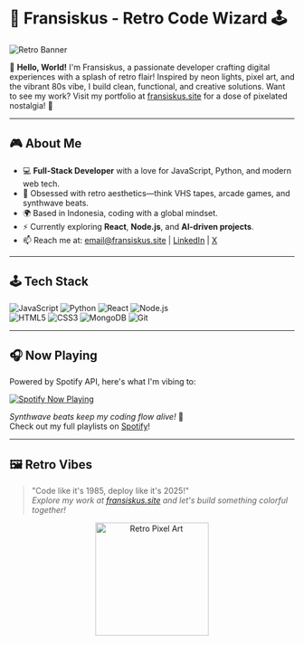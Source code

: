 # 👾 Fransiskus - Retro Code Wizard 🕹️

![Retro Banner](https://img.shields.io/badge/Welcome_to_my_GitHub-8bit_style!-ff69b4.svg?style=flat-square)

🌟 **Hello, World!** I'm Fransiskus, a passionate developer crafting digital experiences with a splash of retro flair! Inspired by neon lights, pixel art, and the vibrant 80s vibe, I build clean, functional, and creative solutions. Want to see my work? Visit my portfolio at [fransiskus.site](https://fransiskus.site) for a dose of pixelated nostalgia! 🚀

---

## 🎮 About Me
- 💻 **Full-Stack Developer** with a love for JavaScript, Python, and modern web tech.
- 🎨 Obsessed with retro aesthetics—think VHS tapes, arcade games, and synthwave beats.
- 🌍 Based in Indonesia, coding with a global mindset.
- ⚡ Currently exploring **React**, **Node.js**, and **AI-driven projects**.
- 📫 Reach me at: [email@fransiskus.site](mailto:email@fransiskus.site) | [LinkedIn](https://linkedin.com/in/fransiskus) | [X](https://x.com/fransiskus)

---

## 🕹️ Tech Stack
![JavaScript](https://img.shields.io/badge/-JavaScript-%23F7DF1E?style=flat-square&logo=javascript) ![Python](https://img.shields.io/badge/-Python-%233776AB?style=flat-square&logo=python) ![React](https://img.shields.io/badge/-React-%2361DAFB?style=flat-square&logo=react) ![Node.js](https://img.shields.io/badge/-Node.js-%23339933?style=flat-square&logo=node.js)  
![HTML5](https://img.shields.io/badge/-HTML5-%23E34F26?style=flat-square&logo=html5) ![CSS3](https://img.shields.io/badge/-CSS3-%231572B6?style=flat-square&logo=css3) ![MongoDB](https://img.shields.io/badge/-MongoDB-%2347A248?style=flat-square&logo=mongodb) ![Git](https://img.shields.io/badge/-Git-%23F05032?style=flat-square&logo=git)

---

## 🎧 Now Playing
Powered by Spotify API, here's what I'm vibing to:

[![Spotify Now Playing](https://spotify-now-playing-api.vercel.app/api/spotify)](https://open.spotify.com/user/your-spotify-user-id)

*Synthwave beats keep my coding flow alive!* 🎵  
Check out my full playlists on [Spotify](https://open.spotify.com/user/your-spotify-user-id)!

---

## 🖼️ Retro Vibes
> "Code like it's 1985, deploy like it's 2025!"  
*Explore my work at [fransiskus.site](https://fransiskus.site) and let's build something colorful together!*

<p align="center">
  <img src="https://media.giphy.com/media/LmN0vXXv9T0Y/giphy.gif" width="200" alt="Retro Pixel Art">
</p>
